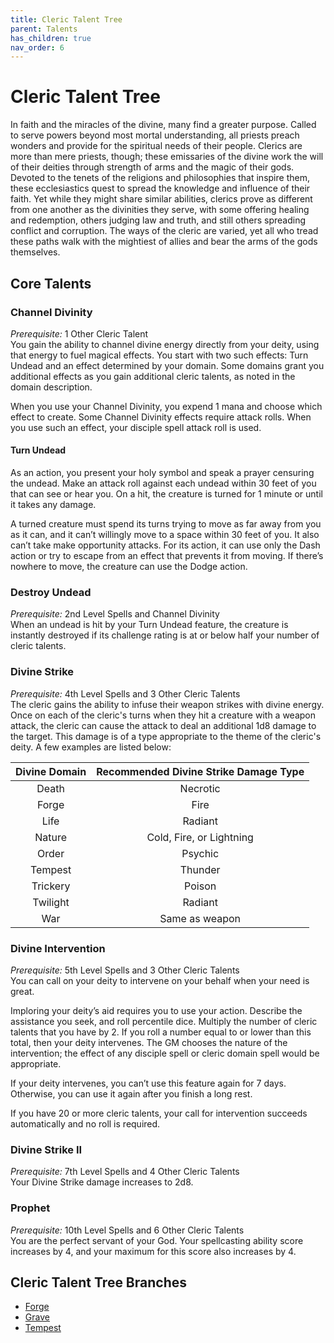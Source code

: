 ```yaml
---
title: Cleric Talent Tree
parent: Talents
has_children: true
nav_order: 6
---
```


# Cleric Talent Tree
In faith and the miracles of the divine, many find a greater purpose. Called to serve powers beyond most mortal understanding, all priests preach wonders and provide for the spiritual needs of their people. Clerics are more than mere priests, though; these emissaries of the divine work the will of their deities through strength of arms and the magic of their gods. Devoted to the tenets of the religions and philosophies that inspire them, these ecclesiastics quest to spread the knowledge and influence of their faith. Yet while they might share similar abilities, clerics prove as different from one another as the divinities they serve, with some offering healing and redemption, others judging law and truth, and still others spreading conflict and corruption. The ways of the cleric are varied, yet all who tread these paths walk with the mightiest of allies and bear the arms of the gods themselves.

## Core Talents

### Channel Divinity
*Prerequisite:* 1 Other Cleric Talent<br>
You gain the ability to channel divine energy directly from your deity, using that energy to fuel magical effects. You start with two such effects: Turn Undead and an effect determined by your domain. Some domains grant you additional effects as you gain additional cleric talents, as noted in the domain description.

When you use your Channel Divinity, you expend 1 mana and choose which effect to create. Some Channel Divinity effects require attack rolls. When you use such an effect, your disciple spell attack roll is used.

#### Turn Undead
As an action, you present your holy symbol and speak a prayer censuring the undead. Make an attack roll against each undead within 30 feet of you that can see or hear you. On a hit, the creature is turned for 1 minute or until it takes any damage.

A turned creature must spend its turns trying to move as far away from you as it can, and it can’t willingly move to a space within 30 feet of you. It also can’t take make opportunity attacks. For its action, it can use only the Dash action or try to escape from an effect that prevents it from moving. If there’s nowhere to move, the creature can use the Dodge action.

### Destroy Undead
*Prerequisite:* 2nd Level Spells and Channel Divinity<br>
When an undead is hit by your Turn Undead feature, the creature is instantly destroyed if its challenge rating is at or below half your number of cleric talents.

### Divine Strike
*Prerequisite:* 4th Level Spells and 3 Other Cleric Talents<br>
The cleric gains the ability to infuse their weapon strikes with divine energy. Once on each of the cleric's turns when they hit a creature with a weapon attack, the cleric can cause the attack to deal an additional 1d8 damage to the target. This damage is of a type appropriate to the theme of the cleric's deity. A few examples are listed below:

| Divine Domain | Recommended Divine Strike Damage Type |
|:-------------:|:-------------------------------------:|
| Death | Necrotic |
| Forge | Fire |
| Life | Radiant |
| Nature | Cold, Fire, or Lightning |
| Order | Psychic |
| Tempest | Thunder |
| Trickery | Poison |
| Twilight | Radiant |
| War | Same as weapon |

### Divine Intervention
*Prerequisite:* 5th Level Spells and 3 Other Cleric Talents<br>
You can call on your deity to intervene on your behalf when your need is great.

Imploring your deity’s aid requires you to use your action. Describe the assistance you seek, and roll percentile dice. Multiply the number of cleric talents that you have by 2. If you roll a number equal to or lower than this total, then your deity intervenes. The GM chooses the nature of the intervention; the effect of any disciple spell or cleric domain spell would be appropriate.

If your deity intervenes, you can’t use this feature again for 7 days. Otherwise, you can use it again after you finish a long rest.

If you have 20 or more cleric talents, your call for intervention succeeds automatically and no roll is required.

### Divine Strike II
*Prerequisite:* 7th Level Spells and 4 Other Cleric Talents<br>
Your Divine Strike damage increases to 2d8.

### Prophet
*Prerequisite:* 10th Level Spells and 6 Other Cleric Talents<br>
You are the perfect servant of your God. Your spellcasting ability score increases by 4, and your maximum for this score also increases by 4.

## Cleric Talent Tree Branches
* [Forge](https://stormchaserroleplaying.com/stormchaserRPG/Classes/Disciple/Cleric/Forge/)
* [Grave](https://stormchaserroleplaying.com/stormchaserRPG/Classes/Disciple/Cleric/Grave/)
* [Tempest](https://stormchaserroleplaying.com/stormchaserRPG/Classes/Disciple/Cleric/Tempest/)